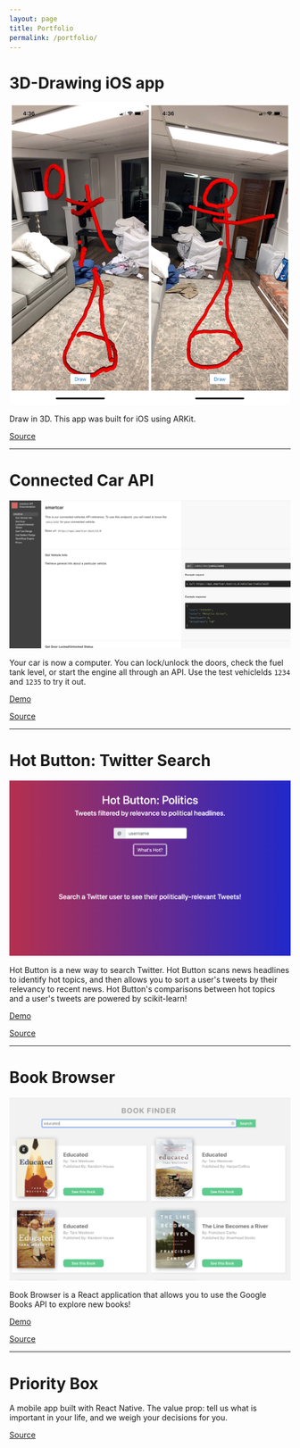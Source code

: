```yaml
---
layout: page
title: Portfolio
permalink: /portfolio/
---
```


# 3D-Drawing iOS app

![My helpful screenshot](/assets/draw3d.png)

Draw in 3D. This app was built for iOS using ARKit.

[Source](https://github.com/theodorewahle/ar-kit-drawing)

___

# Connected Car API

![My helpful screenshot](/assets/smartcar.png)

Your car is now a computer. You can lock/unlock the doors, check the fuel tank level, or start the engine all through an API. Use the test vehicleIds `1234` and `1235` to try it out.

[Demo](http://smartcar.surge.sh/#smartcar)

[Source](https://github.com/theodorewahle/smartcar-api)

___

# Hot Button: Twitter Search

![My helpful screenshot](/assets/hot_button.png)

Hot Button is a new way to search Twitter. Hot Button scans news headlines to identify hot topics, and then allows you to sort a user's tweets by their relevancy to recent news. Hot Button's comparisons between hot topics and a user's tweets are powered by scikit-learn!

[Demo](https://hot-button-twitter-search.appspot.com/)

[Source](https://github.com/theodorewahle/hot-button-twitter-search)

___

# Book Browser

![My helpful screenshot](/assets/book_browser.png)

Book Browser is a React application that allows you to use the Google Books API to explore new books!


[Demo](https://book-browser-platform.herokuapp.com/)

[Source](https://github.com/theodorewahle/book-browser)

___

# Priority Box

A mobile app built with React Native. The value prop: tell us what is important in your life, and we weigh your decisions for you.   

[Source](https://github.com/theodorewahle/priority-box)
